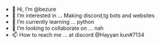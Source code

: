 - 👋 Hi, I’m @bezure
- 👀 I’m interested in ... Making discord,tg bots and websites
- 🌱 I’m currently learning ... python
- 💞️ I’m looking to collaborate on ... nah
- 📫 How to reach me ... at discord @Hayyan kun#7134

<!---
bezure/bezure is a ✨ special ✨ repository because its `README.md` (this file) appears on your GitHub profile.
You can click the Preview link to take a look at your changes.
--->
